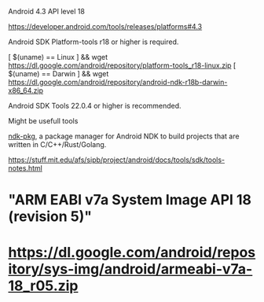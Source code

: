 

Android 4.3 API level 18

https://developer.android.com/tools/releases/platforms#4.3


Android SDK Platform-tools r18 or higher is required.

[ $(uname) == Linux ] && wget https://dl.google.com/android/repository/platform-tools_r18-linux.zip
[ $(uname) == Darwin ] && wget https://dl.google.com/android/repository/android-ndk-r18b-darwin-x86_64.zip

Android SDK Tools 22.0.4 or higher is recommended.


Might be usefull tools

[ndk-pkg](https://github.com/leleliu008/ndk-pkg), a package manager for Android NDK to build projects that are written in C/C++/Rust/Golang.



https://stuff.mit.edu/afs/sipb/project/android/docs/tools/sdk/tools-notes.html


# "ARM EABI v7a System Image API 18 (revision 5)"
# https://dl.google.com/android/repository/sys-img/android/armeabi-v7a-18_r05.zip

